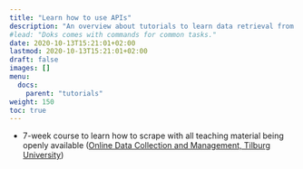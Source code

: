 ```yaml
---
title: "Learn how to use APIs"
description: "An overview about tutorials to learn data retrieval from APIs."
#lead: "Doks comes with commands for common tasks."
date: 2020-10-13T15:21:01+02:00
lastmod: 2020-10-13T15:21:01+02:00
draft: false
images: []
menu:
  docs:
    parent: "tutorials"
weight: 150
toc: true
---
```


- 7-week course to learn how to scrape with all teaching material being openly available ([Online Data Collection and Management, Tilburg University](https://odcm.hannesdatta.com))

